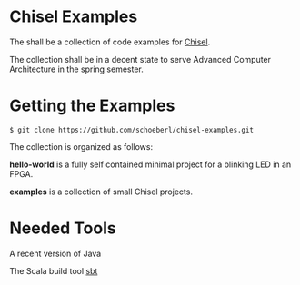 Chisel Examples
===============

The shall be a collection of code examples for [Chisel](https://github.com/ucb-bar/chisel).

The collection shall be in a decent state to serve Advanced Computer Architecture
in the spring semester.

Getting the Examples
====================

    $ git clone https://github.com/schoeberl/chisel-examples.git

The collection is organized as follows:

**hello-world** is a fully self contained minimal project for a blinking LED in an FPGA.

**examples** is a collection of small Chisel projects.


Needed Tools
============

A recent version of Java

The Scala build tool [sbt](http://www.scala-sbt.org/)
